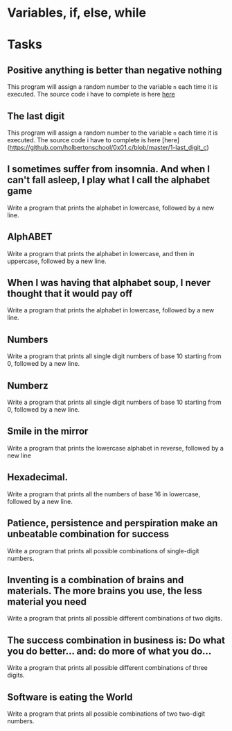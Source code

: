 # Variables, if, else, while

# Tasks

## Positive anything is better than negative nothing

This program will assign a random number to the variable `n` each time it is executed.
The source code i have to complete is here [here](https://alx-intranet.hbtn.io/rltoken/rrqNDWjrCWdARnWFLPExPw)

## The last digit

This program will assign a random number to the variable `n` each time it is executed.
The source code i have to complete is here [here] (https://github.com/holbertonschool/0x01.c/blob/master/1-last_digit_c)

## I sometimes suffer from insomnia. And when I can't fall asleep, I play what I call the alphabet game
Write a program that prints the alphabet in lowercase, followed by a new line.

## AlphABET
Write a program that prints the alphabet in lowercase, and then in uppercase, followed by a new line.

## When I was having that alphabet soup, I never thought that it would pay off
Write a program that prints the alphabet in lowercase, followed by a new line.

## Numbers
Write a program that prints all single digit numbers of base 10 starting from 0, followed by a new line.

## Numberz
Write a program that prints all single digit numbers of base 10 starting from 0, followed by a new line.

## Smile in the mirror
Write a program that prints the lowercase alphabet in reverse, followed by a new line

## Hexadecimal.
Write a program that prints all the numbers of base 16 in lowercase, followed by a new line.

## Patience, persistence and perspiration make an unbeatable combination for success
Write a program that prints all possible combinations of single-digit numbers.

## Inventing is a combination of brains and materials. The more brains you use, the less material you need
Write a program that prints all possible different combinations of two digits.

## The success combination in business is: Do what you do better... and: do more of what you do...
Write a program that prints all possible different combinations of three digits.

## Software is eating the World
Write a program that prints all possible combinations of two two-digit numbers.












